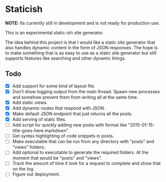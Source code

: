 # Staticish

**NOTE:** Its currently still in development and is not ready for production use.

This is an experimental static-ish site generator.

The idea behind this project is that I would like a static site generator that also handles dynamic content in the form of JSON responses. The hope is to make something that is as easy to use as a static site generator but still supports features like searching and other dynamic things.

## Todo
- [x] Add support for some kind of layout file.
- [x] Don't show logging output from the main thread. Spawn new processes and somehow prevent them from writing all at the same time.
- [x] Add static views.
- [x] Add dynamic routes that respond with JSON.
- [x] Make default JSON endpoint that just returns all the posts.
- [x] Add serving of static files.
- [ ] Add script for quickly adding new posts with format like "2015-01-15-title-goes-here.markdown".
- [ ] Get syntax highlighting of code snippets in posts.
- [ ] Make executable that can be run from any directory with "posts" and "views" folders.
- [ ] Add optional to executable to generate the required folders. At the moment that would be "posts" and "views".
- [ ] Track the amount of time it look for a request to complete and show that on the log.
- [ ] Figure out deployment.
